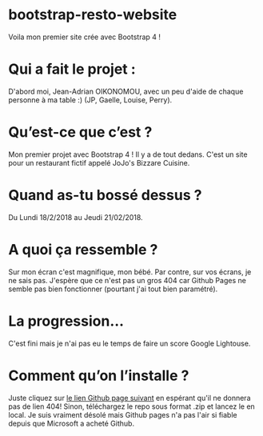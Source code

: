 # bootstrap-resto-website
Voila mon premier site crée avec Bootstrap 4 !

# Qui a fait le projet :
D'abord moi, Jean-Adrian OIKONOMOU, avec un peu d'aide de chaque personne à ma table :) (JP, Gaelle, Louise, Perry).

# Qu’est-ce que c’est ?
Mon premier projet avec Bootstrap 4 ! Il y a de tout dedans. C'est un site pour un restaurant fictif appelé JoJo's Bizzare Cuisine.

# Quand as-tu bossé dessus ?
Du Lundi 18/2/2018 au Jeudi 21/02/2018.

# A quoi ça ressemble ?
Sur mon écran c'est magnifique, mon bébé. Par contre, sur vos écrans, je ne sais pas. 
J'espère que ce n'est pas un gros 404 car Github Pages ne semble pas bien fonctionner (pourtant j'ai tout bien paramétré).

# La progression…
C'est fini mais je n'ai pas eu le temps de faire un score Google Lightouse.

# Comment qu’on l’installe ?
Juste cliquez sur [le lien Github page suivant](https://jean-oikonomou.github.io/bootstrap-resto-website/) en espérant qu'il 
ne donnera pas de lien 404! Sinon, téléchargez le repo sous format .zip et lancez le en local. Je suis vraiment désolé mais Github 
pages n'a pas l'air si fiable depuis que Microsoft a acheté Github.
